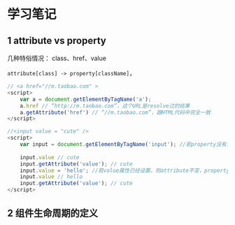 # 学习笔记

## 1 attribute vs property

几种特俗情况： class、href、value

`attribute[class] -> property[className]`，

```javascript
// <a href="//m.taobao.com" >
<script> 
    var a = document.getElementByTagName('a'); 
    a.href // “http://m.taobao.com”，这个URL是resolve过的结果 
    a.getAttribute('href') // “//m.taobao.com”，跟HTML代码中完全一致 
</script>
```

```javascript
//<input value = "cute" /> 
<script> 
    var input = document.getElementByTagName('input'); //若property没有设置， 则结果是attribute 
    
    input.value // cute 
    input.getAttribute('value'); // cute 
    input.value = 'hello'; //若value属性已经设置，则attribute不变，property变化， 元素上实际的效果是property优先 
    input.value // hello 
    input.getAttribute('value'); // cute 
</script>
```  
     

## 2 组件生命周期的定义
